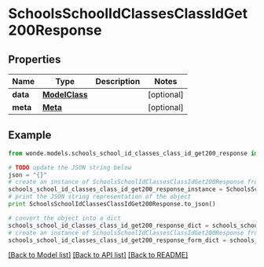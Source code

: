 # SchoolsSchoolIdClassesClassIdGet200Response


## Properties
Name | Type | Description | Notes
------------ | ------------- | ------------- | -------------
**data** | [**ModelClass**](ModelClass.md) |  | [optional] 
**meta** | [**Meta**](Meta.md) |  | [optional] 

## Example

```python
from wonde.models.schools_school_id_classes_class_id_get200_response import SchoolsSchoolIdClassesClassIdGet200Response

# TODO update the JSON string below
json = "{}"
# create an instance of SchoolsSchoolIdClassesClassIdGet200Response from a JSON string
schools_school_id_classes_class_id_get200_response_instance = SchoolsSchoolIdClassesClassIdGet200Response.from_json(json)
# print the JSON string representation of the object
print SchoolsSchoolIdClassesClassIdGet200Response.to_json()

# convert the object into a dict
schools_school_id_classes_class_id_get200_response_dict = schools_school_id_classes_class_id_get200_response_instance.to_dict()
# create an instance of SchoolsSchoolIdClassesClassIdGet200Response from a dict
schools_school_id_classes_class_id_get200_response_form_dict = schools_school_id_classes_class_id_get200_response.from_dict(schools_school_id_classes_class_id_get200_response_dict)
```
[[Back to Model list]](../README.md#documentation-for-models) [[Back to API list]](../README.md#documentation-for-api-endpoints) [[Back to README]](../README.md)


